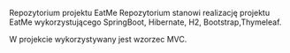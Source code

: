 Repozytorium projektu EatMe
Repozytorium stanowi realizację projektu EatMe wykorzystującego SpringBoot, Hibernate, H2, Bootstrap,Thymeleaf.


W projekcie wykorzystywany jest wzorzec MVC.
